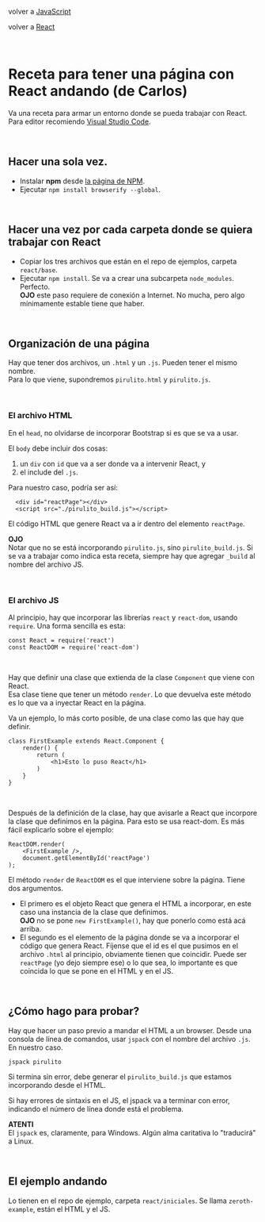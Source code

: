 volver a [JavaScript](./javascript-intro.md)

volver a [React](./javascript-react-indice.md)

<br>

# Receta para tener una página con React andando (de Carlos)

Va una receta para armar un entorno donde se pueda trabajar con React.  
Para editor recomiendo [Visual Studio Code](https://code.visualstudio.com/).

<br>

## Hacer una sola vez.

- Instalar **npm** desde [la página de NPM](https://www.npmjs.com/get-npm).
- Ejecutar `npm install browserify --global`.

<br>

## Hacer una vez por cada carpeta donde se quiera trabajar con React

- Copiar los tres archivos que están en el repo de ejemplos, carpeta `react/base`.
- Ejecutar `npm install`. Se va a crear una subcarpeta `node_modules`. Perfecto.  
**OJO** este paso requiere de conexión a Internet. No mucha, pero algo mínimamente estable tiene que haber.

<br>

## Organización de una página

Hay que tener dos archivos, un `.html` y un `.js`. Pueden tener el mismo nombre.  
Para lo que viene, supondremos `pirulito.html` y `pirulito.js`.

<br>

### El archivo HTML
En el `head`, no olvidarse de incorporar Bootstrap si es que se va a usar.  

El `body` debe incluir dos cosas:
1. un `div` con `id` que va a ser donde va a intervenir React, y 
2. el include del `.js`.

Para nuestro caso, podría ser así:  
```
  <div id="reactPage"></div>
  <script src="./pirulito_build.js"></script>
```

El código HTML que genere React va a ir dentro del elemento `reactPage`.

**OJO**  
Notar que no se está incorporando `pirulito.js`, sino `pirulito_build.js`. Si se va a trabajar como indica esta receta, siempre hay que agregar `_build` al nombre del archivo JS.

<br>

### El archivo JS
Al principio, hay que incorporar las librerías `react` y `react-dom`, usando `require`. Una forma sencilla es esta:

```
const React = require('react')
const ReactDOM = require('react-dom')
```

<br>

Hay que definir una clase que extienda de la clase `Component` que viene con React.  
Esa clase tiene que tener un método `render`. Lo que devuelva este método es lo que va a inyectar React en la página.

Va un ejemplo, lo más corto posible, de una clase como las que hay que definir.
```
class FirstExample extends React.Component { 
    render() {
        return (
            <h1>Esto lo puso React</h1>
        )
    }
}
```

<br>

Después de la definición de la clase, hay que avisarle a React que incorpore la clase que definimos en la página. Para esto se usa react-dom. Es más fácil explicarlo sobre el ejemplo:
```
ReactDOM.render(
    <FirstExample />,
    document.getElementById('reactPage')
);
```

El método `render` de `ReactDOM` es el que interviene sobre la página. Tiene dos argumentos. 
- El primero es el objeto React que genera el HTML a incorporar, en este caso una instancia de la clase que definimos.  
**OJO** no se pone `new FirstExample()`, hay que ponerlo como está acá arriba.
- El segundo es el elemento de la página donde se va a incorporar el código que genera React. Fíjense que el id es el que pusimos en el archivo `.html` al principio, obviamente tienen que coincidir. Puede ser `reactPage` (yo dejo siempre ese) o lo que sea, lo importante es que coincida lo que se pone en el HTML y en el JS.

<br>

## ¿Cómo hago para probar?
Hay que hacer un paso previo a mandar el HTML a un browser. Desde una consola de línea de comandos, usar `jspack` con el nombre del archivo `.js`. En nuestro caso.
```
jspack pirulito
```

Si termina sin error, debe generar el `pirulito_build.js` que estamos incorporando desde el HTML.

Si hay errores de sintaxis en el JS, el jspack va a terminar con error, indicando el número de línea donde está el problema.

**ATENTI**  
El `jspack` es, claramente, para Windows. Algún alma caritativa lo "traducirá" a Linux.

<br>

## El ejemplo andando

Lo tienen en el repo de ejemplo, carpeta `react/iniciales`. Se llama `zeroth-example`, están el HTML y el JS.
